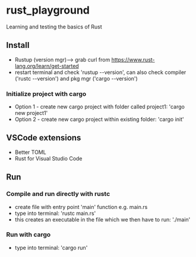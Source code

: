 # rust_playground
Learning and testing the basics of Rust

## Install
- Rustup (version mgr)--> grab curl from https://www.rust-lang.org/learn/get-started 
- restart terminal and check 'rustup --version', can also check compiler ('rustc --version') and pkg mgr ('cargo --version')

### Initialize project with cargo 
- Option 1 - create new cargo project with folder called project1:
   'cargo new project1'
- Option 2 - create new cargo project within existing folder:
    'cargo init'

## VSCode extensions
- Better TOML
- Rust for Visual Studio Code

## Run

### Compile and run directly with rustc 
- create file with entry point 'main' function e.g. main.rs
- type into terminal:
   'rustc main.rs'  
- this creates an executable in the file which we then have to run:
    './main'

### Run with cargo
- type into terminal:
    'cargo run'

